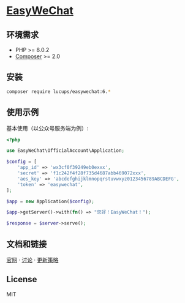 # [EasyWeChat](https://easywechat.com)

## 环境需求

- PHP >= 8.0.2
- [Composer](https://getcomposer.org/) >= 2.0

## 安装

```bash
composer require lucups/easywechat:6.*
```

## 使用示例

基本使用（以公众号服务端为例）:

```php
<?php

use EasyWeChat\OfficialAccount\Application;

$config = [
    'app_id' => 'wx3cf0f39249eb0exxx',
    'secret' => 'f1c242f4f28f735d4687abb469072xxx',
    'aes_key' => 'abcdefghijklmnopqrstuvwxyz0123456789ABCDEFG',
    'token' => 'easywechat',
];

$app = new Application($config);

$app->getServer()->with(fn() => "您好！EasyWeChat！");

$response = $server->serve();
```

## 文档和链接

[官网](https://easywechat.com) · [讨论](https://github.com/w7corp/easywechat/discussions) · [更新策略](https://github.com/w7corp/easywechat/security/policy)

## License

MIT
